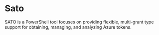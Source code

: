 # Sato
SATO is a PowerShell tool focuses on providing flexible, multi-grant type support for obtaining, managing, and analyzing Azure tokens.
